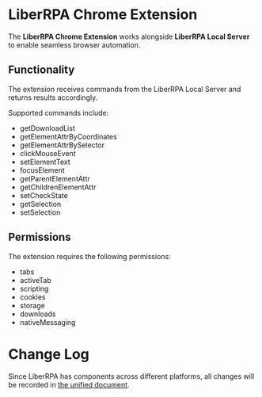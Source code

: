 # LiberRPA Chrome Extension

The **LiberRPA Chrome Extension** works alongside **LiberRPA Local Server** to enable seamless browser automation.

## Functionality

The extension receives commands from the LiberRPA Local Server and returns results accordingly.

Supported commands include:

* getDownloadList
* getElementAttrByCoordinates
* getElementAttrBySelector
* clickMouseEvent
* setElementText
* focusElement
* getParentElementAttr
* getChildrenElementAttr
* setCheckState
* getSelection
* setSelection

## Permissions

The extension requires the following permissions:

* tabs
* activeTab
* scripting
* cookies
* storage
* downloads
* nativeMessaging

# Change Log

Since LiberRPA has components across different platforms, all changes will be recorded in [the unified document](https://github.com/HUHARED/LiberRPA/blob/main/docs/CHANGELOG.md).
